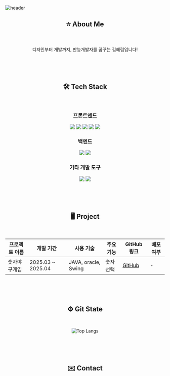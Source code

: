 ![header](https://capsule-render.vercel.app/api?type=venom&color=gradient&customColorList=4&height=300&section=header&text=Welcom%20to%20My%20Github🤩&fontSize=80&fontColor=ffffff)

<div align = "center">
  <h2>⭐️ About Me</h2>
  <br>
<p>
  디자인부터 개발까지, 만능개발자를 꿈꾸는 김혜림입니다!
</p>

</div>

<br><br><br>

<!-- 기술 스택 img --->
<div align = "center">
  <h2>🛠️ Tech Stack</h2>
  <br>
  
  <h3>프론트엔드</h3>
  <!-- html --->
  <img src="https://img.shields.io/badge/HTML5-E34F26?style=flat-square&logo=html5&logoColor=white"/>
  <!-- CSS --->
  <img src="https://img.shields.io/badge/CSS3-1572B6?style=flat-square&logo=css3&logoColor=white"/>
  <!-- 자바스크립트 --->
  <img src="https://img.shields.io/badge/JavaScript-F7DF1E?style=flat-square&logo=javascript&logoColor=black"/>
   <!-- 리액트 --->
  <img src="https://img.shields.io/badge/React-61DAFB?style=flat-square&logo=React&logoColor=black"/>
  <!-- 부트스트랩 --->
  <img src="https://img.shields.io/badge/Bootstrapap-7952B3?style=flat-square&logo=bootstrap&logoColor=white"/>

  <h3>백엔드</h3>
  <!-- java --->
  <img src="https://img.shields.io/badge/java-007396?style=flat-square&logo=java&logoColor=white"/>
  <!-- 스프링 --->
  <img src="https://img.shields.io/badge/Spring-6DB33F?style=flat-square&logo=Spring&logoColor=white"/>

  <h3>기타 개발 도구</h3>
  <!-- 파이썬 --->
  <img src="https://img.shields.io/badge/Python-3776AB?style=flat-square&logo=Python&logoColor=white"/>
  <!-- 깃허브 --->
  <img src="https://img.shields.io/badge/GitHub-181717?style=flat-square&logo=GitHub&logoColor=white"/>
</div>

<br><br><br>

<div align = "center">
  <h2>🖥 Project</h2>
  <br>

| 프로젝트 이름 | 개발 기간 | 사용 기술 | 주요 기능 | GitHub 링크 | 배포 여부 |
|--------------|----------|----------|----------|------------|----------|
| 숫자야구게임 | 2025.03 ~ 2025.04 | JAVA, oracle, Swing | 숫자 선택 | [GitHub]([https://github.com/example1](https://github.com/hyerimmmmm/javaMiniProject)) | - |

</div>


<br><br><br>

<div align = "center">
  <h2>⚙️ Git State</h2>
  <br>
  
  ![Top Langs](https://github-readme-stats.vercel.app/api/top-langs/?username=anuraghazra&layout=compact)

</div>

<br><br><br>

<div align = "center">
  <h2>✉️ Contact</h2>
  <br>

</div>

